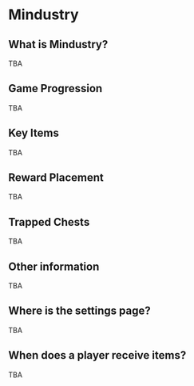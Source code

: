 # Mindustry

## What is Mindustry? 

TBA

## Game Progression

TBA

## Key Items

TBA

## Reward Placement

TBA

## Trapped Chests

TBA


## Other information

TBA

## Where is the settings page?

TBA

## When does a player receive items?

TBA
